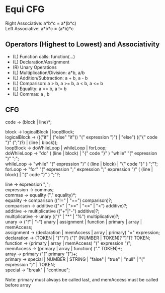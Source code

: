 # Equi CFG

Right Associative: a\*b\*c = a\*(b\*c)  
Left Associative: a\*b\*c = (a\*b)\*c  

## Operators (Highest to Lowest) and Associativity
 * (L) Function calls: function(...)
 * (L) Declaration/Assignment
 * (R) Unary Operations
 * (L) Multiplication/Division: a\*b, a/b
 * (L) Addition/Subtraction: a + b, a - b
 * (L) Comparison: a > b, a >= b, a < b, a <= b
 * (L) Equality: a == b, a != b
 * (L) Commas: a , b

## CFG
code -> (block | line)\*;  

block -> logicalBlock | loopBlock;  
logicalBlock -> ((("if" | ("else" "if")) "(" expression ")") | "else") (("{" code "}" (";")?) | (line | block));  
loopBlock -> doWhileLoop | whileLoop | forLoop;  
doWhileLoop -> "do" ( (line | block) | "{" code "}" ) "while" "(" expression ")" ";";  
whileLoop -> "while" "(" expression ")" ( (line | block) | "{" code "}" )  ";"?;  
forLoop -> "for" "(" expression ";" expression ";" expression ")" ( (line | block) | "{" code "}" )  ";"?;  

line -> expression ";";   
expression -> commas;  
commas -> equality ("," equality)\*;  
equality -> comparison (("!=" | "==") comparison)?;  
comparison -> additive ((">" | ">=" | "<=" | "<") additive)?;  
additive -> multiplicative (("+"|"-") additive)?;  
multiplicative -> unary (("/" | "\*" | "%") multiplicative)?;  
unary -> ("!" | "-") unary | assignment | function | primary | array | memAccess;  
assignment -> (declaration | memAccess | array | primary) "=" expression;  
declaration -> (TOKEN | "("")") ("[" (NUMBER | TOKEN)? "]")? TOKEN;  
function -> (primary | array | memAccess) "(" expression ")";  
memAccess -> (primary | array | function) ("." TOKEN)+;  
array -> primary ("[" primary "]")+;  
primary -> special | NUMBER | STRING | "false" | "true" | "null" | "(" expression ")" | TOKEN;  
special -> "break" | "continue";  

Note: primary must always be called last, and memAccess must be called before array  
